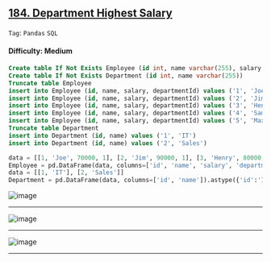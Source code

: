 ## [184. Department Highest Salary](https://leetcode.com/problems/department-highest-salary)

```Tag```: ```Pandas``` ```SQL```

#### Difficulty: Medium

```SQL
Create table If Not Exists Employee (id int, name varchar(255), salary int, departmentId int)
Create table If Not Exists Department (id int, name varchar(255))
Truncate table Employee
insert into Employee (id, name, salary, departmentId) values ('1', 'Joe', '70000', '1')
insert into Employee (id, name, salary, departmentId) values ('2', 'Jim', '90000', '1')
insert into Employee (id, name, salary, departmentId) values ('3', 'Henry', '80000', '2')
insert into Employee (id, name, salary, departmentId) values ('4', 'Sam', '60000', '2')
insert into Employee (id, name, salary, departmentId) values ('5', 'Max', '90000', '1')
Truncate table Department
insert into Department (id, name) values ('1', 'IT')
insert into Department (id, name) values ('2', 'Sales')
```

```Python
data = [[1, 'Joe', 70000, 1], [2, 'Jim', 90000, 1], [3, 'Henry', 80000, 2], [4, 'Sam', 60000, 2], [5, 'Max', 90000, 1]]
Employee = pd.DataFrame(data, columns=['id', 'name', 'salary', 'departmentId']).astype({'id':'Int64', 'name':'object', 'salary':'Int64', 'departmentId':'Int64'})
data = [[1, 'IT'], [2, 'Sales']]
Department = pd.DataFrame(data, columns=['id', 'name']).astype({'id':'Int64', 'name':'object'})
```

![image](https://github.com/quananhle/Python/assets/35042430/516c7285-8e99-4b9f-a14e-88309d2799e9)

---

![image](https://github.com/quananhle/Python/assets/35042430/10e63546-7f9b-4cbd-a94d-890feb1eaef9)

---

![image](https://github.com/quananhle/Python/assets/35042430/a4b825ba-0f00-4a96-8ce8-594b60378355)

---
